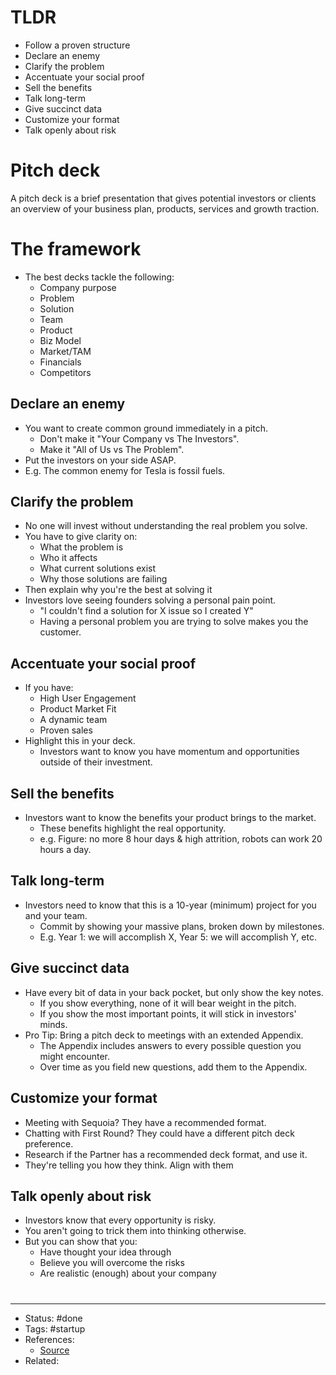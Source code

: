# TLDR
- Follow a proven structure
- Declare an enemy
- Clarify the problem
- Accentuate your social proof
- Sell the benefits
- Talk long-term
- Give succinct data
- Customize your format
- Talk openly about risk

# Pitch deck
A pitch deck is a brief presentation that gives potential investors or clients an overview of your business plan, products, services and growth traction.

# The framework
- The best decks tackle the following:
	- Company purpose
	- Problem
	- Solution
	- Team
	- Product
	- Biz Model
	- Market/TAM
	- Financials
	- Competitors

## Declare an enemy
- You want to create common ground immediately in a pitch.
	- Don't make it "Your Company vs The Investors".
	- Make it "All of Us vs The Problem".
- Put the investors on your side ASAP.
- E.g. The common enemy for Tesla is fossil fuels.

## Clarify the problem
- No one will invest without understanding the real problem you solve.
- You have to give clarity on:
	- What the problem is
	- Who it affects
	- What current solutions exist
	- Why those solutions are failing
- Then explain why you're the best at solving it
- Investors love seeing founders solving a personal pain point.
	- "I couldn't find a solution for X issue so I created Y"
	- Having a personal problem you are trying to solve makes you the customer.

## Accentuate your social proof
- If you have:
	- High User Engagement
	- Product Market Fit
	- A dynamic team
	- Proven sales
- Highlight this in your deck.
	- Investors want to know you have momentum and opportunities outside of their investment.

## Sell the benefits
- Investors want to know the benefits your product brings to the market.
	- These benefits highlight the real opportunity.
	- e.g. Figure: no more 8 hour days & high attrition, robots can work 20 hours a day.

## Talk long-term
- Investors need to know that this is a 10-year (minimum) project for you and your team.
	- Commit by showing your massive plans, broken down by milestones.
	- E.g. Year 1: we will accomplish X, Year 5: we will accomplish Y, etc.

## Give succinct data
- Have every bit of data in your back pocket, but only show the key notes.
	- If you show everything, none of it will bear weight in the pitch.
	- If you show the most important points, it will stick in investors' minds.
- Pro Tip: Bring a pitch deck to meetings with an extended Appendix.
	- The Appendix includes answers to every possible question you might encounter.
	- Over time as you field new questions, add them to the Appendix.

## Customize your format
- Meeting with Sequoia? They have a recommended format.
- Chatting with First Round? They could have a different pitch deck preference.
- Research if the Partner has a recommended deck format, and use it.
- They're telling you how they think. Align with them

## Talk openly about risk
- Investors know that every opportunity is risky.
- You aren't going to trick them into thinking otherwise.
- But you can show that you:
	- Have thought your idea through
	- Believe you will overcome the risks
	- Are realistic (enough) about your company

#
---
- Status: #done
- Tags: #startup
- References:
	- [Source](https://twitter.com/adcock_brett/status/1589281462242549760)
- Related:

